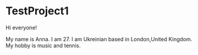 # TestProject1

Hi everyone!

My name is Anna. I am 27. I am Ukreinian based in London,United Kingdom. 
My hobby is music and tennis.
